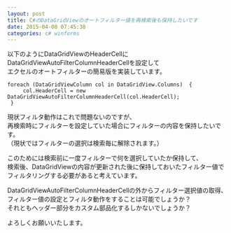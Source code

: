 ```yaml
---
layout: post
title: C#のDataGridViewのオートフィルター値を再検索後も保持したいです
date: 2015-04-08 07:45:38
categories: c# winforms
---
```

<p>以下のようにDataGridViewのHeaderCellに<br>
DataGridViewAutoFilterColumnHeaderCellを設定して<br>
エクセルのオートフィルターの簡易版を実装しています。</p>

```
foreach (DataGridViewColumn col in DataGridView.Columns)  {
     col.HeaderCell = new DataGridViewAutoFilterColumnHeaderCell(col.HeaderCell);
 }
```

<p>現状フィルタ動作はこれで問題ないのですが、<br>
再検索時にフィルターを設定していた場合にフィルターの内容を保持したいです。<br>
（現状ではフィルターの選択は検索毎に解除されます。）</p>

<p>このためには検索前に一度フィルターで何を選択していたか保持して、<br>
検索後、DataGridViewの内容が更新された後に保持しておいたフィルター値で<br>
フィルタリングする必要があると考えています。</p>

<p>DataGridViewAutoFilterColumnHeaderCellの外からフィルター選択値の取得、<br>
フィルター値の設定とフィルタ動作をすることは可能でしょうか？<br>
それともヘッダー部分をカスタム部品化するしかないでしょうか？</p>

<p>よろしくお願いいたします。</p>
